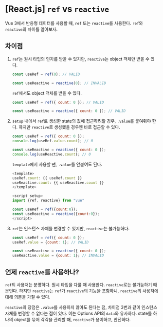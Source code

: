 # [React.js] `ref` vs `reactive`

Vue 3에서 반응형 데이터를 사용할 때, `ref` 또는 `reactive`를 사용한다. `ref`와 `reactive`의 차이를 알아보자.

## 차이점

1. `ref`는 원시 타입의 인자를 받을 수 있지만, `reactive`는 object 객체만 받을 수 있다.

    ```javascript
    const useRef = ref(0); // VALID

    const useReactive = reactive(0); // INVALID
    ```

    `ref`에서도 object 객체를 받을 수 있다.

    ```javascript
    const useRef = ref({ count: 0 }); // VALID

    const useReactive = reactive({ count: 0 }); // VALID
    ```

2. `setup` 내에서 `ref`로 생성한 state의 값에 접근하려할 경우, `.value`를 붙여줘야 한다. 하지만 `reactive`로 생성했을 경우엔 바로 접근할 수 있다.

    ```javascript
    const useRef = ref({ count: 0 });
    console.log(useRef.value.count); // 0

    const useReactive = reactive({ count: 0 });
    console.log(useReactive.count); // 0
    ```

    `template`에서 사용할 땐, `.value`를 안붙여도 된다.

    ```javascript
    <template>
    useRef.count: {{ useRef.count }}
    useReactive.count: {{ useReactive.count }}
    </template>

    <script setup>
    import {ref, reactive} from "vue"

    const useRef = ref({count:0});
    const useReactive = reactive({count:0});
    </script>
    ```

3. `ref`는 인스턴스 자체를 변경할 수 있지만, `reactive`는 불가능하다.

    ```javascript
    const useRef = ref({ count: 0 });
    useRef.value = {count: 1}; // VALID

    const useReactive = reactive({ count: 0 });
    useReactive.value = {count: 1}; // INVALID
    ```

## 언제 `reactive`를 사용하나?

`ref`의 사용처는 분명하다. 원시 타입을 다룰 때 사용한다. `reactive`로는 불가능하기 때문인다. 하지만 `reactive`는 `ref`가 `reactive`의 기능을 포함하니, `reactive`의 사용처에 대해 의문을 가질 수 있다.

`reactive`의 장점은 `.value`를 사용하지 않아도 된다는 점, 차이점 3번과 같이 인스턴스 자체를 변경할 수 없다는 점이 있다. 이는 Options API의 `data`와 유사하다. state를 하나의 object를 묶어 각각을 관리할 때, `reactive`가 용이하고, 안전하다.